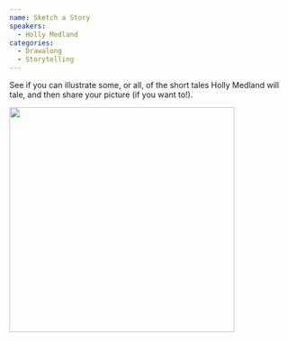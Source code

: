 ```yaml
---
name: Sketch a Story
speakers:
  - Holly Medland
categories:
  - Drawalong
  - Storytelling
---
```


See if you can illustrate some, or all, of the short tales Holly Medland will tale, and then share your picture (if you want to!).

<img src="../../assets/images/holly.jpeg" width=400 />